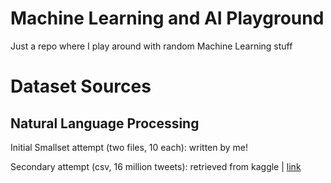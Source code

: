 # Machine Learning and AI Playground

Just a repo where I play around with random Machine Learning stuff

# Dataset Sources

## Natural Language Processing

Initial Smallset attempt (two files, 10 each): written by me!

Secondary attempt (csv, 16 million tweets): retrieved from kaggle | [link](https://www.kaggle.com/kazanova/sentiment140?select=training.1600000.processed.noemoticon.csv)
